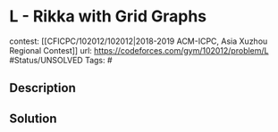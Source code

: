 # L - Rikka with Grid Graphs

contest: [[CFICPC/102012/102012|2018-2019 ACM-ICPC, Asia Xuzhou Regional Contest]]
url: https://codeforces.com/gym/102012/problem/L
#Status/UNSOLVED
Tags: #

## Description

## Solution

